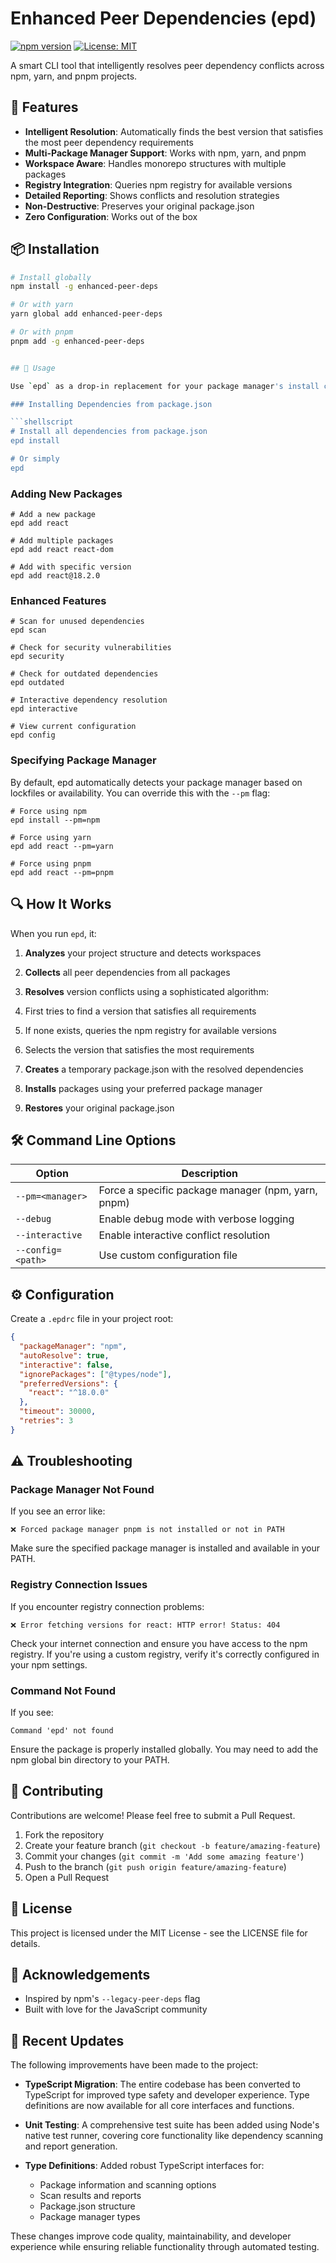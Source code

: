 # Enhanced Peer Dependencies (epd)

[![npm version](https://img.shields.io/npm/v/enhanced-peer-deps.svg)](https://www.npmjs.com/package/enhanced-peer-deps)
[![License: MIT](https://img.shields.io/badge/License-MIT-blue.svg)](https://opensource.org/licenses/MIT)

A smart CLI tool that intelligently resolves peer dependency conflicts across npm, yarn, and pnpm projects.

## 🌟 Features

- **Intelligent Resolution**: Automatically finds the best version that satisfies the most peer dependency requirements
- **Multi-Package Manager Support**: Works with npm, yarn, and pnpm
- **Workspace Aware**: Handles monorepo structures with multiple packages
- **Registry Integration**: Queries npm registry for available versions
- **Detailed Reporting**: Shows conflicts and resolution strategies
- **Non-Destructive**: Preserves your original package.json
- **Zero Configuration**: Works out of the box

## 📦 Installation

```bash
# Install globally
npm install -g enhanced-peer-deps

# Or with yarn
yarn global add enhanced-peer-deps

# Or with pnpm
pnpm add -g enhanced-peer-deps


## 🚀 Usage

Use `epd` as a drop-in replacement for your package manager's install command:

### Installing Dependencies from package.json

```shellscript
# Install all dependencies from package.json
epd install

# Or simply
epd
```

### Adding New Packages

```shellscript
# Add a new package
epd add react

# Add multiple packages
epd add react react-dom

# Add with specific version
epd add react@18.2.0
```

### Enhanced Features

```shellscript
# Scan for unused dependencies
epd scan

# Check for security vulnerabilities
epd security

# Check for outdated dependencies
epd outdated

# Interactive dependency resolution
epd interactive

# View current configuration
epd config
```

### Specifying Package Manager

By default, epd automatically detects your package manager based on lockfiles or availability. You can override this with the `--pm` flag:

```shellscript
# Force using npm
epd install --pm=npm

# Force using yarn
epd add react --pm=yarn

# Force using pnpm
epd add react --pm=pnpm
```

## 🔍 How It Works

When you run `epd`, it:

1. **Analyzes** your project structure and detects workspaces
2. **Collects** all peer dependencies from all packages
3. **Resolves** version conflicts using a sophisticated algorithm:

1. First tries to find a version that satisfies all requirements
2. If none exists, queries the npm registry for available versions
3. Selects the version that satisfies the most requirements


4. **Creates** a temporary package.json with the resolved dependencies
5. **Installs** packages using your preferred package manager
6. **Restores** your original package.json


## 🛠️ Command Line Options

| Option | Description
|-----|-----
| `--pm=<manager>` | Force a specific package manager (npm, yarn, pnpm)
| `--debug` | Enable debug mode with verbose logging
| `--interactive` | Enable interactive conflict resolution
| `--config=<path>` | Use custom configuration file

## ⚙️ Configuration

Create a `.epdrc` file in your project root:

```json
{
  "packageManager": "npm",
  "autoResolve": true,
  "interactive": false,
  "ignorePackages": ["@types/node"],
  "preferredVersions": {
    "react": "^18.0.0"
  },
  "timeout": 30000,
  "retries": 3
}
```


## ⚠️ Troubleshooting

### Package Manager Not Found

If you see an error like:

```plaintext
❌ Forced package manager pnpm is not installed or not in PATH
```

Make sure the specified package manager is installed and available in your PATH.

### Registry Connection Issues

If you encounter registry connection problems:

```plaintext
❌ Error fetching versions for react: HTTP error! Status: 404
```

Check your internet connection and ensure you have access to the npm registry. If you're using a custom registry, verify it's correctly configured in your npm settings.

### Command Not Found

If you see:

```plaintext
Command 'epd' not found
```

Ensure the package is properly installed globally. You may need to add the npm global bin directory to your PATH.

## 🤝 Contributing

Contributions are welcome! Please feel free to submit a Pull Request.

1. Fork the repository
2. Create your feature branch (`git checkout -b feature/amazing-feature`)
3. Commit your changes (`git commit -m 'Add some amazing feature'`)
4. Push to the branch (`git push origin feature/amazing-feature`)
5. Open a Pull Request


## 📄 License

This project is licensed under the MIT License - see the LICENSE file for details.

## 🙏 Acknowledgements

- Inspired by npm's `--legacy-peer-deps` flag
- Built with love for the JavaScript community

## 🔄 Recent Updates

The following improvements have been made to the project:

- **TypeScript Migration**: The entire codebase has been converted to TypeScript for improved type safety and developer experience. Type definitions are now available for all core interfaces and functions.

- **Unit Testing**: A comprehensive test suite has been added using Node's native test runner, covering core functionality like dependency scanning and report generation.

- **Type Definitions**: Added robust TypeScript interfaces for:
  - Package information and scanning options
  - Scan results and reports
  - Package.json structure
  - Package manager types

These changes improve code quality, maintainability, and developer experience while ensuring reliable functionality through automated testing.